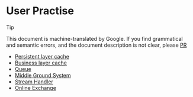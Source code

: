 # User Practise
> [!TIP]
> This document is machine-translated by Google. If you find grammatical and semantic errors, and the document description is not clear, please [PR](doc-contibute.md)

* [Persistent layer cache](redis-cache.md)
* [Business layer cache](buiness-cache.md)
* [Queue](go-queue.md)
* [Middle Ground System](datacenter.md)
* [Stream Handler](stream.md)
* [Online Exchange](online-exchange.md)